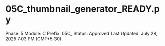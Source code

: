 # 05C_thumbnail_generator_READY.py

Phase: 5
Module: C
Prefix: 05C_
Status: Approved
Last Updated: July 28, 2025 7:03 PM (GMT+5:30)
